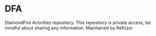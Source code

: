 # DFA

DiamondFire Activities repository. This repository is private access, be mindful about sharing any information. Maintained by Refrizor
